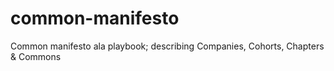 # common-manifesto
Common manifesto ala playbook; describing Companies, Cohorts, Chapters &amp; Commons
